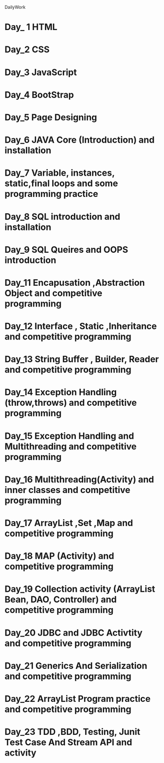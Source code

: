  DailyWork
# Day_ 1 HTML
# Day_2 CSS
# Day_3 JavaScript
# Day_4 BootStrap
# Day_5 Page Designing
# Day_6 JAVA Core (Introduction) and installation
# Day_7 Variable, instances, static,final loops and some programming practice
# Day_8 SQL introduction and installation
# Day_9 SQL Queires and OOPS introduction
# Day_11 Encapusation ,Abstraction Object and competitive programming
# Day_12 Interface , Static ,Inheritance and competitive programming
# Day_13 String Buffer , Builder, Reader and competitive programming
# Day_14 Exception Handling (throw,throws) and competitive programming
# Day_15 Exception Handling and Multithreading and competitive programming
# Day_16 Multithreading(Activity) and inner classes and competitive programming
# Day_17 ArrayList ,Set ,Map and competitive programming
# Day_18 MAP (Activity) and competitive programming
# Day_19 Collection activity (ArrayList Bean, DAO, Controller) and competitive programming
# Day_20 JDBC and JDBC Activtity and competitive programming
# Day_21 Generics And Serialization and competitive programming
# Day_22 ArrayList Program practice and competitive programming
# Day_23 TDD ,BDD, Testing, Junit Test Case And Stream API and activity


